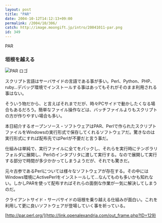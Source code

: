 ```yaml
---
layout: post
title: "PAR"
date: 2004-10-12T14:12:13+09:00
permalink: /2004/10/306/
catch: http://image.moongift.jp/intro/20041011-par.png
id: 349
---
```

PAR  
<!--more-->

### 垣根を越える
  

![PAR ロゴ](http://image.moongift.jp/intro/20041011-par.png "PAR ロゴ")

  

スクリプト言語はサーバサイドの言語である事が多い。Perl、Python、PHP、ruby…デバッグ環境でインストールする事はあってもそれがそのまま利用される事はない。

  

そういう物だから、と言えばそれまでだが、時々PCサイドで動かしたくなる場合もあるだろう。簡単なファイル操作などは、バッチファイルよりもスクリプトの方が作りやすい場合も多い。

  

本日紹介するオープンソース・ソフトウェアはPAR、Perlで作られたスクリプトファイルをWindowsの実行形式で保存してくれるソフトウェアだ。驚きなのは実行形式にすれば配布先ではPerlが不要だと言う事だ。

  

仕組みは単純で、実行ファイルに全てをパックし、それらを実行時にテンポラリフォルダに展開し、Perlのインタプリタに渡して実行する。なので展開して実行する部分で時間が多少かかってしまうようだが、それでも驚きだ。

  

元々古参であるPerlについては様々なソフトウェアが存在する。その中にはWindows環境にActivePerlをインストールして…なんてものも多いかも知れない。しかしPARを使って配布すればそれらの面倒な作業が一気に解決してしまうのだ。

  

クライアントサイド・サーバサイドの垣根を乗り越える仕組みが面白い。これを利用して更に良いソフトウェアが登場していく事を祈っている。

  

[http://par.perl.org/](http://link.openalexandria.com/out_frame.php?ID=129)

